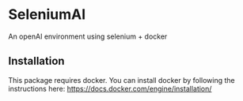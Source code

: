 # SeleniumAI
An openAI environment using selenium + docker

## Installation
This package requires docker. You can install docker by following the instructions here: https://docs.docker.com/engine/installation/

